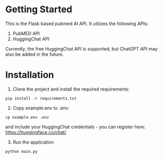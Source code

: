 # Getting Started

This is the Flask based pubmed AI API. It utilizes the following APIs:

1. PubMED API
2. HuggingChat API

Currently, the free HuggingChat API is supported, but ChatGPT API may also be added in the future.

# Installation

1. Clone the project and install the required requirements:

```
pip install -r requirements.txt
```

2. Copy example.env to .env:

```
cp example.env .env
```

and include your HuggingChat credentials - you can register here: https://huggingface.co/chat/

3. Run the application

```
python main.py
```
